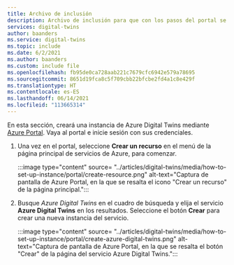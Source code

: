 ```yaml
---
title: Archivo de inclusión
description: Archivo de inclusión para que con los pasos del portal se pueda crear una instancia de Azure Digital Twins
services: digital-twins
author: baanders
ms.service: digital-twins
ms.topic: include
ms.date: 6/2/2021
ms.author: baanders
ms.custom: include file
ms.openlocfilehash: fb95de0ca728aab221c7679cfc6942e579a78695
ms.sourcegitcommit: 8651d19fca8c5f709cbb22bfcbe2fd4a1c8e429f
ms.translationtype: HT
ms.contentlocale: es-ES
ms.lasthandoff: 06/14/2021
ms.locfileid: "113665314"
---
```

En esta sección, creará una instancia de Azure Digital Twins mediante [Azure Portal](https://ms.portal.azure.com/). Vaya al portal e inicie sesión con sus credenciales.

1. Una vez en el portal, seleccione **Crear un recurso** en el menú de la página principal de servicios de Azure, para comenzar.

    :::image type="content" source= "../articles/digital-twins/media/how-to-set-up-instance/portal/create-resource.png" alt-text="Captura de pantalla de Azure Portal, en la que se resalta el icono &quot;Crear un recurso&quot; de la página principal.":::

2. Busque *Azure Digital Twins* en el cuadro de búsqueda y elija el servicio **Azure Digital Twins** en los resultados. Seleccione el botón **Crear** para crear una nueva instancia del servicio.

    :::image type="content" source= "../articles/digital-twins/media/how-to-set-up-instance/portal/create-azure-digital-twins.png" alt-text="Captura de pantalla de Azure Portal, en la que se resalta el botón &quot;Crear&quot; de la página del servicio Azure Digital Twins.":::